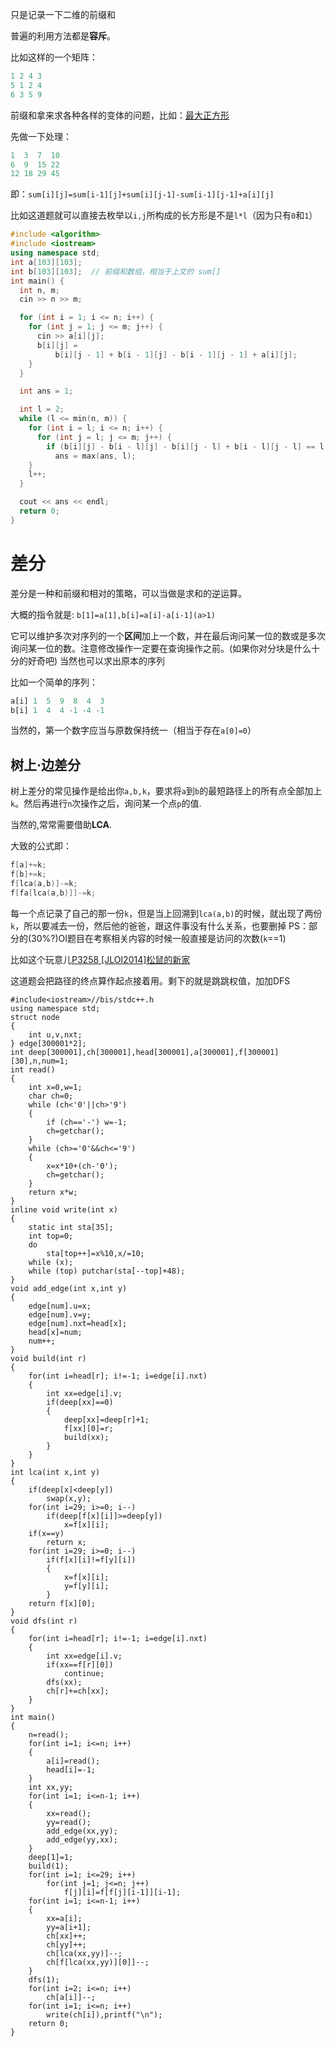 只是记录一下二维的前缀和

普遍的利用方法都是**容斥**。

比如这样的一个矩阵：
```Python
1 2 4 3
5 1 2 4
6 3 5 9
```
前缀和拿来求各种各样的变体的问题，比如：[最大正方形](https://www.luogu.com.cn/problem/P1387)

先做一下处理：
```Python
1  3  7  10
6  9  15 22
12 18 29 45
```
即：`sum[i][j]=sum[i-1][j]+sum[i][j-1]-sum[i-1][j-1]+a[i][j]`

比如这道题就可以直接去枚举以`i,j`所构成的长方形是不是`l*l`（因为只有`0`和`1`）
```C++
#include <algorithm>
#include <iostream>
using namespace std;
int a[103][103];
int b[103][103];  // 前缀和数组，相当于上文的 sum[]
int main() {
  int n, m;
  cin >> n >> m;

  for (int i = 1; i <= n; i++) {
    for (int j = 1; j <= m; j++) {
      cin >> a[i][j];
      b[i][j] =
          b[i][j - 1] + b[i - 1][j] - b[i - 1][j - 1] + a[i][j];  
    }
  }

  int ans = 1;

  int l = 2;
  while (l <= min(n, m)) {
    for (int i = l; i <= n; i++) {
      for (int j = l; j <= m; j++) {
        if (b[i][j] - b[i - l][j] - b[i][j - l] + b[i - l][j - l] == l * l) 
          ans = max(ans, l);
    }
    l++;
  }

  cout << ans << endl;
  return 0;
}
```
# 差分
差分是一种和前缀和相对的策略，可以当做是求和的逆运算。

大概的指令就是:
`b[1]=a[1],b[i]=a[i]-a[i-1](a>1)`

它可以维护多次对序列的一个**区间**加上一个数，并在最后询问某一位的数或是多次询问某一位的数。注意修改操作一定要在查询操作之前。(如果你对分块是什么十分的好奇吧)
当然也可以求出原本的序列

比如一个简单的序列：
```python
a[i] 1  5  9  8  4  3
b[i] 1  4  4 -1 -4 -1
```
当然的，第一个数字应当与原数保持统一（相当于存在`a[0]=0`）

## 树上·边差分

树上差分的常见操作是给出你`a,b,k`，要求将`a`到`b`的最短路径上的所有点全部加上`k`。然后再进行`n`次操作之后，询问某一个点`p`的值.

当然的,常常需要借助**LCA**.

大致的公式即：

```C++
f[a]+=k;
f[b]+=k;
f[lca(a,b)]-=k;
f[fa[lca(a,b)]]-=k;
```
每一个点记录了自己的那一份`k`，但是当上回溯到`lca(a,b)`的时候，就出现了两份`k`，所以要减去一份，然后他的爸爸，跟这件事没有什么关系，也要删掉
PS：部分的(30%?)OI题目在考察相关内容的时候一般直接是访问的次数(`k`==1)

比如这个玩意儿[P3258 [JLOI2014]松鼠的新家](https://www.luogu.com.cn/problem/P3258)

这道题会把路径的终点算作起点接着用。剩下的就是跳跳权值，加加DFS

```
#include<iostream>//bis/stdc++.h
using namespace std;
struct node
{
	int u,v,nxt;
} edge[300001*2];
int deep[300001],ch[300001],head[300001],a[300001],f[300001][30],n,num=1;
int read()
{
	int x=0,w=1;
	char ch=0;
	while (ch<'0'||ch>'9')    
	{
		if (ch=='-') w=-1;     
		ch=getchar();             
	}
	while (ch>='0'&&ch<='9')   
	{
		x=x*10+(ch-'0');  
		ch=getchar(); 
	}
	return x*w;
}
inline void write(int x)
{
	static int sta[35];
	int top=0;
	do
		sta[top++]=x%10,x/=10;
	while (x);
	while (top) putchar(sta[--top]+48);
}
void add_edge(int x,int y)  
{
	edge[num].u=x;
	edge[num].v=y;
	edge[num].nxt=head[x];
	head[x]=num;
	num++;
}
void build(int r)   
{
	for(int i=head[r]; i!=-1; i=edge[i].nxt)
	{
		int xx=edge[i].v;
		if(deep[xx]==0)   
		{
			deep[xx]=deep[r]+1;
			f[xx][0]=r;
			build(xx);
		}
	}
}
int lca(int x,int y)
{
	if(deep[x]<deep[y]) 
		swap(x,y);
	for(int i=29; i>=0; i--)
		if(deep[f[x][i]]>=deep[y])
			x=f[x][i];
	if(x==y) 
		return x;
	for(int i=29; i>=0; i--)
		if(f[x][i]!=f[y][i])
		{
			x=f[x][i];
			y=f[y][i];
		}
	return f[x][0];
}
void dfs(int r)
{
	for(int i=head[r]; i!=-1; i=edge[i].nxt)
	{
		int xx=edge[i].v;
		if(xx==f[r][0]) 
			continue;
		dfs(xx);
		ch[r]+=ch[xx];
	}
}
int main()
{
	n=read();
	for(int i=1; i<=n; i++)
	{
		a[i]=read();
		head[i]=-1;
	}
	int xx,yy;
	for(int i=1; i<=n-1; i++)
	{
		xx=read();
		yy=read();
		add_edge(xx,yy);
		add_edge(yy,xx);
	}
	deep[1]=1;
	build(1);
	for(int i=1; i<=29; i++)
		for(int j=1; j<=n; j++)
			f[j][i]=f[f[j][i-1]][i-1];
	for(int i=1; i<=n-1; i++)
	{
		xx=a[i];
		yy=a[i+1];
		ch[xx]++;
		ch[yy]++;
		ch[lca(xx,yy)]--;
		ch[f[lca(xx,yy)][0]]--;
	}
	dfs(1);
	for(int i=2; i<=n; i++)
		ch[a[i]]--;
	for(int i=1; i<=n; i++)
		write(ch[i]),printf("\n");
	return 0;
}
```


